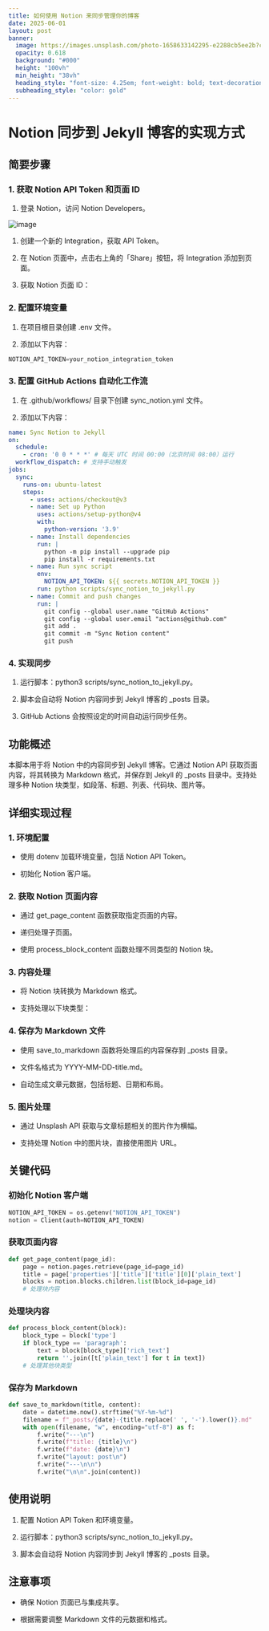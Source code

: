```yaml
---
title: 如何使用 Notion 来同步管理你的博客
date: 2025-06-01
layout: post
banner:
  image: https://images.unsplash.com/photo-1658633142295-e2288cb5ee2b?crop=entropy&cs=tinysrgb&fit=max&fm=jpg&ixid=M3w2OTIwMzJ8MHwxfHJhbmRvbXx8fHx8fHx8fDE3NDg4MTYzODB8&ixlib=rb-4.1.0&q=80&w=1080
  opacity: 0.618
  background: "#000"
  height: "100vh"
  min_height: "38vh"
  heading_style: "font-size: 4.25em; font-weight: bold; text-decoration: underline"
  subheading_style: "color: gold"
---
```


# Notion 同步到 Jekyll 博客的实现方式

## 简要步骤

### 1. 获取 Notion API Token 和页面 ID

1. 登录 Notion，访问 Notion Developers。

![image](https://prod-files-secure.s3.us-west-2.amazonaws.com/a7a0cc5a-89b9-4cda-8686-1fba0ca52f40/d19c1afe-dea5-4312-9333-786b0ba83054/image.png?X-Amz-Algorithm=AWS4-HMAC-SHA256&X-Amz-Content-Sha256=UNSIGNED-PAYLOAD&X-Amz-Credential=ASIAZI2LB466ZDDLMML6%2F20250601%2Fus-west-2%2Fs3%2Faws4_request&X-Amz-Date=20250601T221939Z&X-Amz-Expires=3600&X-Amz-Security-Token=IQoJb3JpZ2luX2VjEBUaCXVzLXdlc3QtMiJGMEQCIDw6QU7Bue1JhrJR97u07Zc%2FodIdpRLhI5DJTHyxRnbnAiB2h4wM%2Bmbvzqt%2BYUg1bae%2BV9qVJ06ndPcK833Lh8upaiqIBAje%2F%2F%2F%2F%2F%2F%2F%2F%2F%2F8BEAAaDDYzNzQyMzE4MzgwNSIMyTHr4TCc6zmYfZezKtwDLb81reGRN9ewA1zQRySqwfO56DQZjJJ5J5dEaDlgsaMGXsAh814bNUoYsQHj%2BVxNlNiCqfN9w%2Fueu%2FHrmg%2BhjiNCqHnQiqGUyFq1IGjVs0LBtLH0FV2VVJEcA7qKJQWjmLr8o6K%2Bf%2Bc%2FN6LjYBHG6tvUHYMyrJl2OfOr70Ozcykjd45zVF%2FuSEdkRhoEVnVhKfC1a4YDj9w7brCxYYnfxad7SMXuEW1BeQQcdlDksFAB2fNf13fWrZ5W6%2FeYXYNwz5bfXgehNzofzOZ%2F7HE4HrOexb05kkS1YFOd5G8OzYnOOxDuU3UewAChs6KSfxy5jjBpqBHELYj8s3p4Iu7306kG3HhB9R%2Bc4me6s3rHk11egG1KOcMhd8Ofd8%2Fq5%2FhyX6GSpA%2FkpzumuJ65xSoeCIbAXReGqy8ScvD42wi1EY9r2iqReqC%2BBmoU4WRkNt232SRWGEE%2FU1KqVVVvYjgC%2FW1RKVrX1Heny%2B9SX0A4zI8hzkMMiRm244m28bdWjrbM3ObrLGdo5QQK%2BAqX40AigJ9%2FskdEPEMDmiCI1zcWEzcd%2F1GoHKyl26N20MyBBRrEU8AROPIO887GnvOFVhV3T20uaxgVsbM60p6ft6026niWkiPKbYtHXp0xXYUwkYHzwQY6pgEEQ3c5diWZtDD6OfMHclkKtNp5XPEeQcloBBovxUKpzlkz2zVy%2FdVYMq2zqD0iY3EHp08v5Kn7P6sybZHAGh%2FdmePpWQ0JngyR05oZjIFAL3qtBSiJ13IryLPz4rjNXbYaPouq5XSgAS5p2Ux3fK5fhBGg4rqCxxA6OFx2uYGSg%2BJnR4U8k6D%2FcDfpT0%2FLSwddCNqQuDplIT3JTVJuLXdn5ttP1N8g&X-Amz-Signature=c3267cf7f27eba37096ad9bafde677ae92d64988b44d48a011b8095430dc5b0b&X-Amz-SignedHeaders=host&x-id=GetObject)

1. 创建一个新的 Integration，获取 API Token。

1. 在 Notion 页面中，点击右上角的「Share」按钮，将 Integration 添加到页面。

1. 获取 Notion 页面 ID：


### 2. 配置环境变量

1. 在项目根目录创建 .env 文件。

1. 添加以下内容：

```javascript
NOTION_API_TOKEN=your_notion_integration_token
```

### 3. 配置 GitHub Actions 自动化工作流

1. 在 .github/workflows/ 目录下创建 sync_notion.yml 文件。

1. 添加以下内容：

```yaml
name: Sync Notion to Jekyll
on:
  schedule:
    - cron: '0 0 * * *' # 每天 UTC 时间 00:00（北京时间 08:00）运行
  workflow_dispatch: # 支持手动触发
jobs:
  sync:
    runs-on: ubuntu-latest
    steps:
      - uses: actions/checkout@v3
      - name: Set up Python
        uses: actions/setup-python@v4
        with:
          python-version: '3.9'
      - name: Install dependencies
        run: |
          python -m pip install --upgrade pip
          pip install -r requirements.txt
      - name: Run sync script
        env:
          NOTION_API_TOKEN: ${{ secrets.NOTION_API_TOKEN }}
        run: python scripts/sync_notion_to_jekyll.py
      - name: Commit and push changes
        run: |
          git config --global user.name "GitHub Actions"
          git config --global user.email "actions@github.com"
          git add .
          git commit -m "Sync Notion content"
          git push
```

### 4. 实现同步

1. 运行脚本：python3 scripts/sync_notion_to_jekyll.py。

1. 脚本会自动将 Notion 内容同步到 Jekyll 博客的 _posts 目录。

1. GitHub Actions 会按照设定的时间自动运行同步任务。

## 功能概述

本脚本用于将 Notion 中的内容同步到 Jekyll 博客。它通过 Notion API 获取页面内容，将其转换为 Markdown 格式，并保存到 Jekyll 的 _posts 目录中。支持处理多种 Notion 块类型，如段落、标题、列表、代码块、图片等。

## 详细实现过程

### 1. 环境配置

- 使用 dotenv 加载环境变量，包括 Notion API Token。

- 初始化 Notion 客户端。

### 2. 获取 Notion 页面内容

- 通过 get_page_content 函数获取指定页面的内容。

- 递归处理子页面。

- 使用 process_block_content 函数处理不同类型的 Notion 块。

### 3. 内容处理

- 将 Notion 块转换为 Markdown 格式。

- 支持处理以下块类型：


### 4. 保存为 Markdown 文件

- 使用 save_to_markdown 函数将处理后的内容保存到 _posts 目录。

- 文件名格式为 YYYY-MM-DD-title.md。

- 自动生成文章元数据，包括标题、日期和布局。

### 5. 图片处理

- 通过 Unsplash API 获取与文章标题相关的图片作为横幅。

- 支持处理 Notion 中的图片块，直接使用图片 URL。

## 关键代码

### 初始化 Notion 客户端

```python
NOTION_API_TOKEN = os.getenv("NOTION_API_TOKEN")
notion = Client(auth=NOTION_API_TOKEN)
```

### 获取页面内容

```python
def get_page_content(page_id):
    page = notion.pages.retrieve(page_id=page_id)
    title = page['properties']['title']['title'][0]['plain_text']
    blocks = notion.blocks.children.list(block_id=page_id)
    # 处理块内容
```

### 处理块内容

```python
def process_block_content(block):
    block_type = block['type']
    if block_type == 'paragraph':
        text = block[block_type]['rich_text']
        return ''.join([t['plain_text'] for t in text])
    # 处理其他块类型
```

### 保存为 Markdown

```python
def save_to_markdown(title, content):
    date = datetime.now().strftime("%Y-%m-%d")
    filename = f"_posts/{date}-{title.replace(' ', '-').lower()}.md"
    with open(filename, "w", encoding="utf-8") as f:
        f.write("---\n")
        f.write(f"title: {title}\n")
        f.write(f"date: {date}\n")
        f.write("layout: post\n")
        f.write("---\n\n")
        f.write("\n\n".join(content))
```

## 使用说明

1. 配置 Notion API Token 和环境变量。

1. 运行脚本：python3 scripts/sync_notion_to_jekyll.py。

1. 脚本会自动将 Notion 内容同步到 Jekyll 博客的 _posts 目录。

## 注意事项

- 确保 Notion 页面已与集成共享。

- 根据需要调整 Markdown 文件的元数据和格式。
